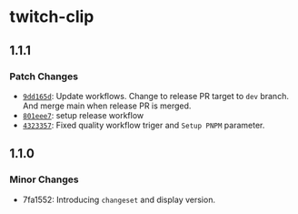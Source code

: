 # twitch-clip

## 1.1.1

### Patch Changes

- [`9dd165d`](https://github.com/108yen/twitch-clip/commit/9dd165d2780e25502b3de44b8d49da1a328abf6a): Update workflows. Change to release PR target to `dev` branch. And merge main when release PR is merged.
- [`801eee7`](https://github.com/108yen/twitch-clip/commit/801eee78e22a7bcd0f4191277c60422d2d36f641): setup release workflow
- [`4323357`](https://github.com/108yen/twitch-clip/commit/4323357bd11d51708fb2557d2ab7f063055bcec6): Fixed quality workflow triger and `Setup PNPM` parameter.

## 1.1.0

### Minor Changes

- 7fa1552: Introducing `changeset` and display version.
